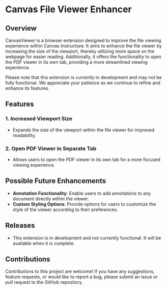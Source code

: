 # Canvas File Viewer Enhancer

## Overview

CanvasViewer is a browser extension designed to improve the file viewing experience within Canvas Instructure. It aims to enhance the file viewer by increasing the size of the viewport, thereby utilizing more space on the webpage for easier reading. Additionally, it offers the functionality to open the PDF viewer in its own tab, providing a more streamlined viewing experience.

Please note that this extension is currently in development and may not be fully functional. We appreciate your patience as we continue to refine and enhance its features.

## Features

### 1. Increased Viewport Size
   - Expands the size of the viewport within the file viewer for improved readability.
   
### 2. Open PDF Viewer in Separate Tab
   - Allows users to open the PDF viewer in its own tab for a more focused viewing experience.

## Possible Future Enhancements
   - **Annotation Functionality**: Enable users to add annotations to any document directly within the viewer.
   - **Custom Styling Options**: Provide options for users to customize the style of the viewer according to their preferences.

## Releases
   - This extension is in development and not currently functional. It will be available when it is complete.

## Contributions

Contributions to this project are welcome! If you have any suggestions, feature requests, or would like to report a bug, please submit an issue or pull request to the GitHub repository.

